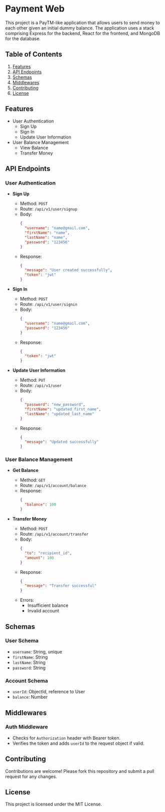  # Payment Web
This project is a PayTM-like application that allows users to send money to each other given an initial dummy balance. The application uses a stack comprising Express for the backend, React for the frontend, and MongoDB for the database. 

## Table of Contents
1. [Features](#features)
2. [API Endpoints](#api-endpoints)
3. [Schemas](#schemas)
4. [Middlewares](#middlewares)
5. [Contributing](#contributing)
6. [License](#license)

## Features

- User Authentication
  - Sign Up
  - Sign In
  - Update User Information
- User Balance Management
  - View Balance
  - Transfer Money

## API Endpoints

### User Authentication

- **Sign Up**
  - Method: `POST`
  - Route: `/api/v1/user/signup`
  - Body:
    ```json
    {
      "username": "name@gmail.com",
      "firstName": "name",
      "lastName": "name",
      "password": "123456"
    }
    ```
  - Response:
    ```json
    {
      "message": "User created successfully",
      "token": "jwt"
    }
    ```

- **Sign In**
  - Method: `POST`
  - Route: `/api/v1/user/signin`
  - Body:
    ```json
    {
      "username": "name@gmail.com",
      "password": "123456"
    }
    ```
  - Response:
    ```json
    {
      "token": "jwt"
    }
    ```

- **Update User Information**
  - Method: `PUT`
  - Route: `/api/v1/user`
  - Body:
    ```json
    {
      "password": "new_password",
      "firstName": "updated_first_name",
      "lastName": "updated_last_name"
    }
    ```
  - Response:
    ```json
    {
      "message": "Updated successfully"
    }
    ```

### User Balance Management

- **Get Balance**
  - Method: `GET`
  - Route: `/api/v1/account/balance`
  - Response:
    ```json
    {
      "balance": 100
    }
    ```

- **Transfer Money**
  - Method: `POST`
  - Route: `/api/v1/account/transfer`
  - Body:
    ```json
    {
      "to": "recipient_id",
      "amount": 100
    }
    ```
  - Response:
    ```json
    {
      "message": "Transfer successful"
    }
    ```
  - Errors:
    - Insufficient balance
    - Invalid account

## Schemas

### User Schema
- `username`: String, unique
- `firstName`: String
- `lastName`: String
- `password`: String

### Account Schema
- `userId`: ObjectId, reference to User
- `balance`: Number

## Middlewares

### Auth Middleware
- Checks for `Authorization` header with Bearer token.
- Verifies the token and adds `userId` to the request object if valid.

## Contributing

Contributions are welcome! Please fork this repository and submit a pull request for any changes.

## License

This project is licensed under the MIT License.
